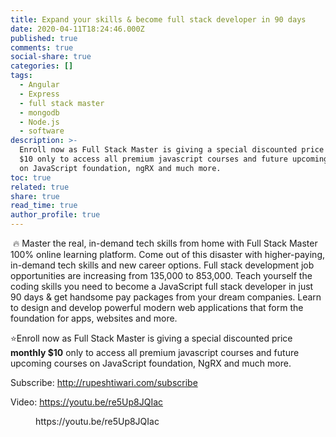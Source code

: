 ```yaml
---
title: Expand your skills & become full stack developer in 90 days
date: 2020-04-11T18:24:46.000Z
published: true
comments: true
social-share: true
categories: []
tags:
  - Angular
  - Express
  - full stack master
  - mongodb
  - Node.js
  - software
description: >-
  Enroll now as Full Stack Master is giving a special discounted price monthly
  $10 only to access all premium javascript courses and future upcoming courses
  on JavaScript foundation, ngRX and much more.
toc: true
related: true
share: true
read_time: true
author_profile: true
---
```


<p><!-- wp:paragraph --></p>
<p>&nbsp;🔥 Master the real, in-demand tech skills from home with Full Stack Master 100% online learning platform. Come out of this disaster with higher-paying, in-demand tech skills and new career options. Full stack development job opportunities are increasing from 135,000 to 853,000. Teach yourself the coding skills you need to become a JavaScript full stack developer in just 90 days &amp; get handsome pay packages from your dream companies. Learn to design and develop powerful modern web applications that form the foundation for apps, websites and more.&nbsp;</p>
<p><!-- /wp:paragraph --></p>
<p><!-- wp:paragraph --></p>
<p>⭐️Enroll now as Full Stack Master is giving a special discounted price <strong>monthly $10</strong> only to access all premium javascript courses and future upcoming courses on JavaScript foundation, NgRX and much more.&nbsp;</p>
<p><!-- /wp:paragraph --></p>
<p><!-- wp:paragraph --></p>
<p>Subscribe: <a href="http://rupeshtiwari.com/subscribe">http://rupeshtiwari.com/subscribe</a></p>
<p><!-- /wp:paragraph --></p>
<p><!-- wp:paragraph --></p>
<p>Video: <a href="https://youtu.be/re5Up8JQIac">https://youtu.be/re5Up8JQIac</a></p>
<p><!-- /wp:paragraph --></p>
<p><!-- wp:core-embed/youtube {"url":"https://youtu.be/re5Up8JQIac","type":"video","providerNameSlug":"youtube","align":"left","className":"wp-embed-aspect-16-9 wp-has-aspect-ratio"} --></p>
<figure class="wp-block-embed-youtube alignleft wp-block-embed is-type-video is-provider-youtube wp-embed-aspect-16-9 wp-has-aspect-ratio">
<div class="wp-block-embed__wrapper">
https://youtu.be/re5Up8JQIac
</div>
</figure>
<p><!-- /wp:core-embed/youtube --></p>

